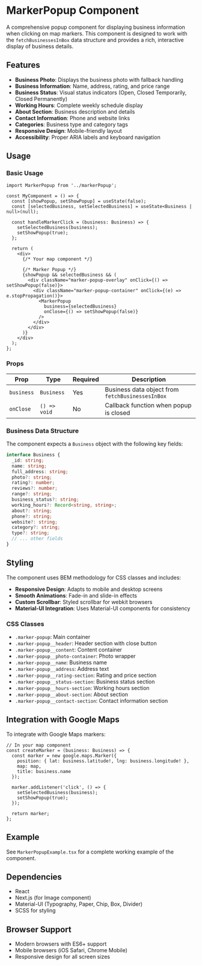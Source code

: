 # MarkerPopup Component

A comprehensive popup component for displaying business information when clicking on map markers. This component is designed to work with the `fetchBusinessesInBox` data structure and provides a rich, interactive display of business details.

## Features

- **Business Photo**: Displays the business photo with fallback handling
- **Business Information**: Name, address, rating, and price range
- **Business Status**: Visual status indicators (Open, Closed Temporarily, Closed Permanently)
- **Working Hours**: Complete weekly schedule display
- **About Section**: Business description and details
- **Contact Information**: Phone and website links
- **Categories**: Business type and category tags
- **Responsive Design**: Mobile-friendly layout
- **Accessibility**: Proper ARIA labels and keyboard navigation

## Usage

### Basic Usage

```tsx
import MarkerPopup from '../markerPopup';

const MyComponent = () => {
  const [showPopup, setShowPopup] = useState(false);
  const [selectedBusiness, setSelectedBusiness] = useState<Business | null>(null);

  const handleMarkerClick = (business: Business) => {
    setSelectedBusiness(business);
    setShowPopup(true);
  };

  return (
    <div>
      {/* Your map component */}
      
      {/* Marker Popup */}
      {showPopup && selectedBusiness && (
        <div className="marker-popup-overlay" onClick={() => setShowPopup(false)}>
          <div className="marker-popup-container" onClick={(e) => e.stopPropagation()}>
            <MarkerPopup 
              business={selectedBusiness} 
              onClose={() => setShowPopup(false)}
            />
          </div>
        </div>
      )}
    </div>
  );
};
```

### Props

| Prop | Type | Required | Description |
|------|------|----------|-------------|
| `business` | `Business` | Yes | Business data object from `fetchBusinessesInBox` |
| `onClose` | `() => void` | No | Callback function when popup is closed |

### Business Data Structure

The component expects a `Business` object with the following key fields:

```typescript
interface Business {
  _id: string;
  name: string;
  full_address: string;
  photo?: string;
  rating?: number;
  reviews?: number;
  range?: string;
  business_status?: string;
  working_hours?: Record<string, string>;
  about?: string;
  phone?: string;
  website?: string;
  category?: string;
  type?: string;
  // ... other fields
}
```

## Styling

The component uses BEM methodology for CSS classes and includes:

- **Responsive Design**: Adapts to mobile and desktop screens
- **Smooth Animations**: Fade-in and slide-in effects
- **Custom Scrollbar**: Styled scrollbar for webkit browsers
- **Material-UI Integration**: Uses Material-UI components for consistency

### CSS Classes

- `.marker-popup`: Main container
- `.marker-popup__header`: Header section with close button
- `.marker-popup__content`: Content container
- `.marker-popup__photo-container`: Photo wrapper
- `.marker-popup__name`: Business name
- `.marker-popup__address`: Address text
- `.marker-popup__rating-section`: Rating and price section
- `.marker-popup__status-section`: Business status section
- `.marker-popup__hours-section`: Working hours section
- `.marker-popup__about-section`: About section
- `.marker-popup__contact-section`: Contact information section

## Integration with Google Maps

To integrate with Google Maps markers:

```tsx
// In your map component
const createMarker = (business: Business) => {
  const marker = new google.maps.Marker({
    position: { lat: business.latitude!, lng: business.longitude! },
    map: map,
    title: business.name
  });

  marker.addListener('click', () => {
    setSelectedBusiness(business);
    setShowPopup(true);
  });

  return marker;
};
```

## Example

See `MarkerPopupExample.tsx` for a complete working example of the component.

## Dependencies

- React
- Next.js (for Image component)
- Material-UI (Typography, Paper, Chip, Box, Divider)
- SCSS for styling

## Browser Support

- Modern browsers with ES6+ support
- Mobile browsers (iOS Safari, Chrome Mobile)
- Responsive design for all screen sizes 